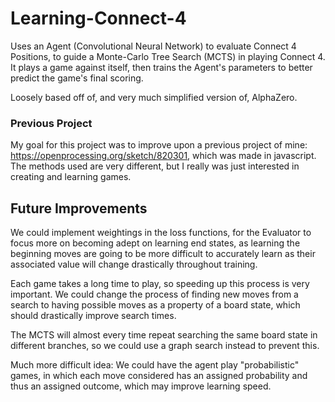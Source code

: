 # Learning-Connect-4

Uses an Agent (Convolutional Neural Network) to evaluate Connect 4 Positions, to guide a Monte-Carlo Tree Search (MCTS) in playing Connect 4.
It plays a game against itself, then trains the Agent's parameters to better predict the game's final scoring.

Loosely based off of, and very much simplified version of, AlphaZero.

### Previous Project

My goal for this project was to improve upon a previous project of mine: https://openprocessing.org/sketch/820301, which was made in javascript. The methods used are
very different, but I really was just interested in creating and learning games.

## Future Improvements

We could implement weightings in the loss functions, for the Evaluator to focus more on becoming adept on learning end states, as learning the beginning moves
are going to be more difficult to accurately learn as their associated value will change drastically throughout training.

Each game takes a long time to play, so speeding up this process is very important. We could change the process of finding new moves from a search to having possible 
moves as a property of a board state, which should drastically improve search times.

The MCTS will almost every time repeat searching the same board state in different branches, so we could use a graph search instead to prevent this.

Much more difficult idea: We could have the agent play "probabilistic" games, in which each move considered has an assigned probability and thus an assigned outcome,
which may improve learning speed.

